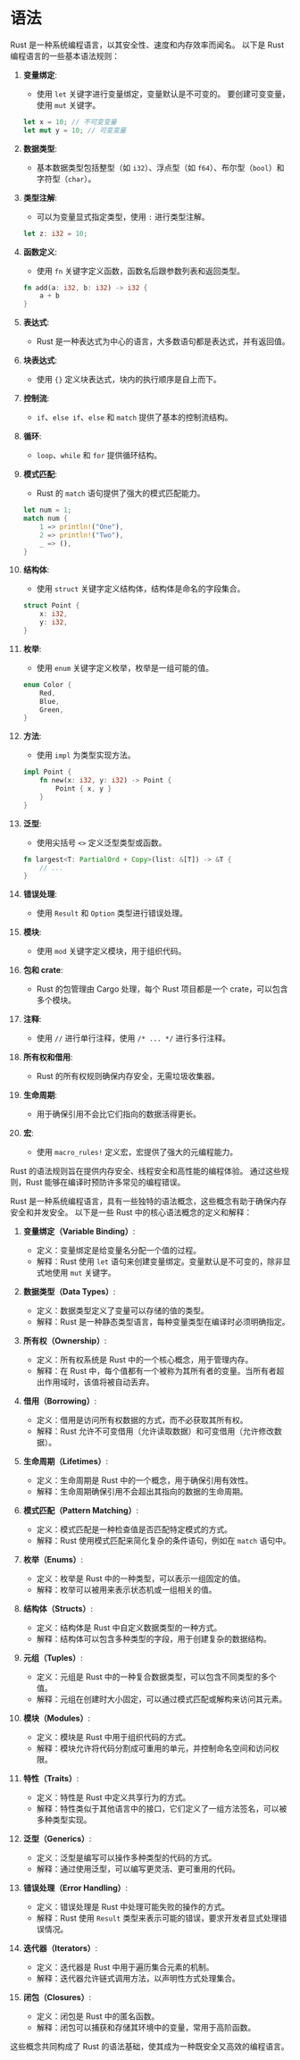 # 语法

Rust 是一种系统编程语言，以其安全性、速度和内存效率而闻名。
以下是 Rust 编程语言的一些基本语法规则：

1. **变量绑定**:
   - 使用 `let` 关键字进行变量绑定，变量默认是不可变的。
   要创建可变变量，使用 `mut` 关键字。

   ```rust
   let x = 10; // 不可变变量
   let mut y = 10; // 可变变量
   ```

2. **数据类型**:
   - 基本数据类型包括整型（如 `i32`）、浮点型（如 `f64`）、布尔型（`bool`）和字符型（`char`）。

3. **类型注解**:
   - 可以为变量显式指定类型，使用 `:` 进行类型注解。

   ```rust
   let z: i32 = 10;
   ```

4. **函数定义**:
   - 使用 `fn` 关键字定义函数，函数名后跟参数列表和返回类型。

   ```rust
   fn add(a: i32, b: i32) -> i32 {
       a + b
   }
   ```

5. **表达式**:
   - Rust 是一种表达式为中心的语言，大多数语句都是表达式，并有返回值。

6. **块表达式**:
   - 使用 `{}` 定义块表达式，块内的执行顺序是自上而下。

7. **控制流**:
   - `if`、`else if`、`else` 和 `match` 提供了基本的控制流结构。

8. **循环**:
   - `loop`、`while` 和 `for` 提供循环结构。

9. **模式匹配**:
   - Rust 的 `match` 语句提供了强大的模式匹配能力。

   ```rust
   let num = 1;
   match num {
       1 => println!("One"),
       2 => println!("Two"),
       _ => (),
   }
   ```

10. **结构体**:
    - 使用 `struct` 关键字定义结构体，结构体是命名的字段集合。

    ```rust
    struct Point {
        x: i32,
        y: i32,
    }
    ```

11. **枚举**:
    - 使用 `enum` 关键字定义枚举，枚举是一组可能的值。

    ```rust
    enum Color {
        Red,
        Blue,
        Green,
    }
    ```

12. **方法**:
    - 使用 `impl` 为类型实现方法。

    ```rust
    impl Point {
        fn new(x: i32, y: i32) -> Point {
            Point { x, y }
        }
    }
    ```

13. **泛型**:
    - 使用尖括号 `<>` 定义泛型类型或函数。

    ```rust
    fn largest<T: PartialOrd + Copy>(list: &[T]) -> &T {
        // ...
    }
    ```

14. **错误处理**:
    - 使用 `Result` 和 `Option` 类型进行错误处理。

15. **模块**:
    - 使用 `mod` 关键字定义模块，用于组织代码。

16. **包和 crate**:
    - Rust 的包管理由 Cargo 处理，每个 Rust 项目都是一个 crate，可以包含多个模块。

17. **注释**:
    - 使用 `//` 进行单行注释，使用 `/* ... */` 进行多行注释。

18. **所有权和借用**:
    - Rust 的所有权规则确保内存安全，无需垃圾收集器。

19. **生命周期**:
    - 用于确保引用不会比它们指向的数据活得更长。

20. **宏**:
    - 使用 `macro_rules!` 定义宏，宏提供了强大的元编程能力。

Rust 的语法规则旨在提供内存安全、线程安全和高性能的编程体验。
通过这些规则，Rust 能够在编译时预防许多常见的编程错误。

Rust 是一种系统编程语言，具有一些独特的语法概念，这些概念有助于确保内存安全和并发安全。
以下是一些 Rust 中的核心语法概念的定义和解释：

1. **变量绑定（Variable Binding）**:
   - 定义：变量绑定是给变量名分配一个值的过程。
   - 解释：Rust 使用 `let` 语句来创建变量绑定。变量默认是不可变的，除非显式地使用 `mut` 关键字。

2. **数据类型（Data Types）**:
   - 定义：数据类型定义了变量可以存储的值的类型。
   - 解释：Rust 是一种静态类型语言，每种变量类型在编译时必须明确指定。

3. **所有权（Ownership）**:
   - 定义：所有权系统是 Rust 中的一个核心概念，用于管理内存。
   - 解释：在 Rust 中，每个值都有一个被称为其所有者的变量。当所有者超出作用域时，该值将被自动丢弃。

4. **借用（Borrowing）**:
   - 定义：借用是访问所有权数据的方式，而不必获取其所有权。
   - 解释：Rust 允许不可变借用（允许读取数据）和可变借用（允许修改数据）。

5. **生命周期（Lifetimes）**:
   - 定义：生命周期是 Rust 中的一个概念，用于确保引用有效性。
   - 解释：生命周期确保引用不会超出其指向的数据的生命周期。

6. **模式匹配（Pattern Matching）**:
   - 定义：模式匹配是一种检查值是否匹配特定模式的方式。
   - 解释：Rust 使用模式匹配来简化复杂的条件语句，例如在 `match` 语句中。

7. **枚举（Enums）**:
   - 定义：枚举是 Rust 中的一种类型，可以表示一组固定的值。
   - 解释：枚举可以被用来表示状态机或一组相关的值。

8. **结构体（Structs）**:
   - 定义：结构体是 Rust 中自定义数据类型的一种方式。
   - 解释：结构体可以包含多种类型的字段，用于创建复杂的数据结构。

9. **元组（Tuples）**:
   - 定义：元组是 Rust 中的一种复合数据类型，可以包含不同类型的多个值。
   - 解释：元组在创建时大小固定，可以通过模式匹配或解构来访问其元素。

10. **模块（Modules）**:
    - 定义：模块是 Rust 中用于组织代码的方式。
    - 解释：模块允许将代码分割成可重用的单元，并控制命名空间和访问权限。

11. **特性（Traits）**:
    - 定义：特性是 Rust 中定义共享行为的方式。
    - 解释：特性类似于其他语言中的接口，它们定义了一组方法签名，可以被多种类型实现。

12. **泛型（Generics）**:
    - 定义：泛型是编写可以操作多种类型的代码的方式。
    - 解释：通过使用泛型，可以编写更灵活、更可重用的代码。

13. **错误处理（Error Handling）**:
    - 定义：错误处理是 Rust 中处理可能失败的操作的方式。
    - 解释：Rust 使用 `Result` 类型来表示可能的错误，要求开发者显式处理错误情况。

14. **迭代器（Iterators）**:
    - 定义：迭代器是 Rust 中用于遍历集合元素的机制。
    - 解释：迭代器允许链式调用方法，以声明性方式处理集合。

15. **闭包（Closures）**:
    - 定义：闭包是 Rust 中的匿名函数。
    - 解释：闭包可以捕获和存储其环境中的变量，常用于高阶函数。

这些概念共同构成了 Rust 的语法基础，使其成为一种既安全又高效的编程语言。
